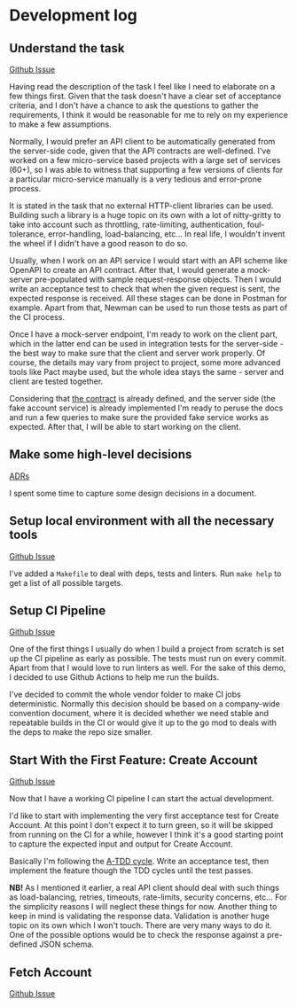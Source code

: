 # Development log

## Understand the task
[Github Issue](https://github.com/screwyprof/form3api/issues/1)

Having read the description of the task I feel like I need to elaborate on a few things first. Given that the task
doesn't have a clear set of acceptance criteria, and I don't have a chance to ask the questions to gather the
requirements, I think it would be reasonable for me to rely on my experience to make a few assumptions.

Normally, I would prefer an API client to be automatically generated from the server-side code, given that the API
contracts are well-defined. I've worked on a few micro-service based projects with a large set of services (60+),
so I was able to witness that supporting a few versions of clients for a particular micro-service manually is a very
tedious and error-prone process.

It is stated in the task that no external HTTP-client libraries can be used. Building such a library is a huge topic on
its own with a lot of nitty-gritty to take into account such as throttling, rate-limiting, authentication,
foul-tolerance, error-handling, load-balancing, etc… In real life, I wouldn't invent the wheel if I didn't have a good
reason to do so.

Usually, when I work on an API service I would start with an API scheme like OpenAPI to create an API contract.
After that, I would generate a mock-server pre-populated with sample request-response objects. Then I would write
an acceptance test to check that when the given request is sent, the expected response is received. All these stages
can be done in Postman for example. Apart from that, Newman can be used to run those tests as part of the CI process.

Once I have a mock-server endpoint, I'm ready to work on the client part, which in the latter end can be used in
integration tests for the server-side - the best way to make sure that the client and server work properly. Of course,
the details may vary from project to project, some more advanced tools like Pact maybe used, but the whole idea stays
the same - server and client are tested together.

Considering that [the contract](https://developer.form3.tech/#9642bfad-d524-49c2-857c-f6becb69bd90) is already defined,
and the server side (the fake account service) is already implemented I'm ready to peruse the docs and run a few queries
to make sure the provided fake service works as expected. After that, I will be able to start working on the client.

## Make some high-level decisions
[ADRs](https://github.com/screwyprof/form3api/blob/create_account/docs/ADR.md)

I spent some time to capture some design decisions in a document.

## Setup local environment with all the necessary tools
[Github Issue](https://github.com/screwyprof/form3api/issues/2)

I've added a `Makefile` to deal with deps, tests and linters. Run `make help` to get a list of all possible targets.

## Setup CI Pipeline
[Github Issue](https://github.com/screwyprof/form3api/issues/4)

One of the first things I usually do when I build a project from scratch is set up the CI pipeline as early as possible. 
The tests must run on every commit. Apart from that I would love to run linters as well. For the sake of this demo, 
I decided to use Github Actions to help me run the builds.

I've decided to commit the whole vendor folder to make CI jobs deterministic. Normally this decision should be based on 
a company-wide convention document, where it is decided whether we need stable and repeatable builds in the CI or would 
give it up to the go mod to deals with the deps to make the repo size smaller.

## Start With the First Feature: Create Account
[Github Issue](https://github.com/screwyprof/form3api/issues/8)

Now that I have a working CI pipeline I can start the actual development. 

I'd like to start with implementing the very first acceptance test for Create Account. At this point I don't expect it 
to turn green, so it will be skipped from running on the CI for a while, however I think it's a good starting point to 
capture the expected input and output for Create Account. 

Basically I'm following the [A-TDD cycle](https://www.agilealliance.org/glossary/atdd/). Write an acceptance test, then 
implement the feature though the TDD cycles until the test passes.

**NB!** As I mentioned it earlier, a real API client should deal with such things as load-balancing, retries, timeouts, 
rate-limits, security concerns, etc... For the simplicity reasons I will neglect these things for now. Another thing to 
keep in mind is validating the response data. Validation is another huge topic on its own which I won't touch. There are 
very many ways to do it. One of the possible options would be to check the response against a pre-defined JSON schema.

## Fetch Account
[Github Issue](https://github.com/screwyprof/form3api/issues/10)
